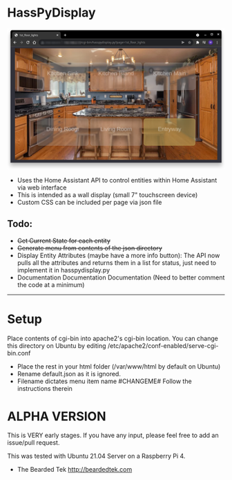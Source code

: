# HassPyDisplay
[![Watch the video](/html/img/HassPyDisplay.png?raw=true "Click to watch v0.2 in action on YouTube.")](https://youtu.be/Y9ZqXs2PlYY)
* Uses the Home Assistant API to control entities within Home Assistant via web interface
* This is intended as a wall display (small 7" touchscreen device)
* Custom CSS can be included per page via json file

## Todo:
* ~~Get Current State for each entity~~
* ~~Generate menu from contents of the json directory~~
* Display Entity Attributes (maybe have a more info button): The API now pulls all the attributes and returns them in a list for status, just need to implement it in hasspydisplay.py
* Documentation Documentation Documentation
(Need to better comment the code at a minimum)
***
# Setup

Place contents of cgi-bin into apache2's cgi-bin location.  You can change this directory on Ubuntu by editing /etc/apache2/conf-enabled/serve-cgi-bin.conf

* Place the rest in your html folder (/var/www/html by default on Ubuntu)
* Rename default.json as it is ignored.
* Filename dictates menu item name #CHANGEME#
Follow the instructions therein

# ALPHA VERSION
This is VERY early stages.  If you have any input, please feel free to add an issue/pull request.

This was tested with Ubuntu 21.04 Server on a Raspberry Pi 4.

- The Bearded Tek
http://beardedtek.com